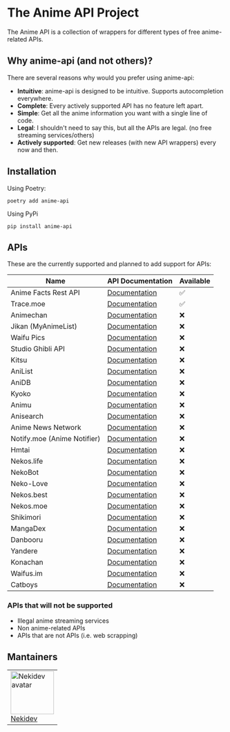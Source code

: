 # The Anime API Project

The Anime API is a collection of wrappers for different types of free anime-related APIs.


## Why anime-api (and not others)?

There are several reasons why would you prefer using anime-api:
- **Intuitive**: anime-api is designed to be intuitive. Supports autocompletion everywhere.
- **Complete**: Every actively supported API has no feature left apart.
- **Simple**: Get all the anime information you want with a single line of code.
- **Legal**: I shouldn't need to say this, but all the APIs are legal. (no free streaming services/others)
- **Actively supported**: Get new releases (with new API wrappers) every now and then.


## Installation

Using Poetry:
```
poetry add anime-api
```

Using PyPi
```
pip install anime-api
```


## APIs

These are the currently supported and planned to add support for APIs:

| Name                        | API Documentation                                                      | Available |
|-----------------------------|------------------------------------------------------------------------|-----------|
| Anime Facts Rest API        | [Documentation](https://chandan-02.github.io/anime-facts-rest-api/)    | ✅        |
| Trace.moe                   | [Documentation](https://soruly.github.io/trace.moe-api/)               | ✅        |
| Animechan                   | [Documentation](https://animechan.vercel.app/guide)                    | ❌        |
| Jikan (MyAnimeList)         | [Documentation](https://jikan.docs.apiary.io/)                         | ❌        |
| Waifu Pics                  | [Documentation](https://waifu.pics/docs)                               | ❌        |
| Studio Ghibli API           | [Documentation](https://ghibliapi.herokuapp.com/)                      | ❌        |
| Kitsu                       | [Documentation](https://kitsu.docs.apiary.io/)                         | ❌        |
| AniList                     | [Documentation](https://anilist.gitbook.io/anilist-apiv2-docs/)        | ❌        |
| AniDB                       | [Documentation](https://wiki.anidb.net/w/API)                          | ❌        |
| Kyoko                       | [Documentation](https://github.com/Elliottophellia/kyoko)              | ❌        |
| Animu                       | [Documentation](https://docs.animu.ml/)                                | ❌        |
| Anisearch                   | [Documentation](https://anisearch.com/developers)                      | ❌        |
| Anime News Network          | [Documentation](https://www.animenewsnetwork.com/encyclopedia/api.php) | ❌        |
| Notify.moe (Anime Notifier) | [Documentation](https://notify.moe/api)                                | ❌        |
| Hmtai                       | [Documentation](https://hmtai.herokuapp.com/endpoints)                 | ❌        |
| Nekos.life                  | [Documentation](https://github.com/Nekos-life/nekos.py)                | ❌        |
| NekoBot                     | [Documentation](https://docs.nekobot.xyz/)                             | ❌        |
| Neko-Love                   | [Documentation](https://docs.neko-love.xyz/)                           | ❌        |
| Nekos.best                  | [Documentation](https://docs.nekos.best/)                              | ❌        |
| Nekos.moe                   | [Documentation](https://docs.nekos.moe/)                               | ❌        |
| Shikimori                   | [Documentation](https://shikimori.one/api/doc)                         | ❌        |
| MangaDex                    | [Documentation](https://api.mangadex.org/docs.html)                    | ❌        |
| Danbooru                    | [Documentation](https://danbooru.donmai.us/wiki_pages/help:api)        | ❌        |
| Yandere                     | [Documentation](https://yande.re/help/api)                             | ❌        |
| Konachan                    | [Documentation](https://konachan.com/help/api)                         | ❌        |
| Waifus.im                   | [Documentation](https://waifu.im/)                                     | ❌        |
| Catboys                     | [Documentation](https://catboys.com/api)                               | ❌        |

### APIs that will not be supported
- Illegal anime streaming services
- Non anime-related APIs
- APIs that are not APIs (i.e. web scrapping)


## Mantainers
<table>
  <tr>
    <td style="align:center;">
      <a href="https://github.com/Nekidev">
        <img src="https://avatars.githubusercontent.com/u/84998222?s=256&v=4" height="100" width="100" alt="Nekidev avatar" />
        <br>
        <span>Nekidev</span>
      </a>
    </td>
  </tr>
</table>
